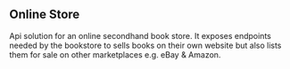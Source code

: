 ## Online Store
Api solution for an online secondhand book store. It exposes endpoints needed by the bookstore to sells books on their own website but also lists them for sale on other marketplaces e.g. eBay & Amazon.
